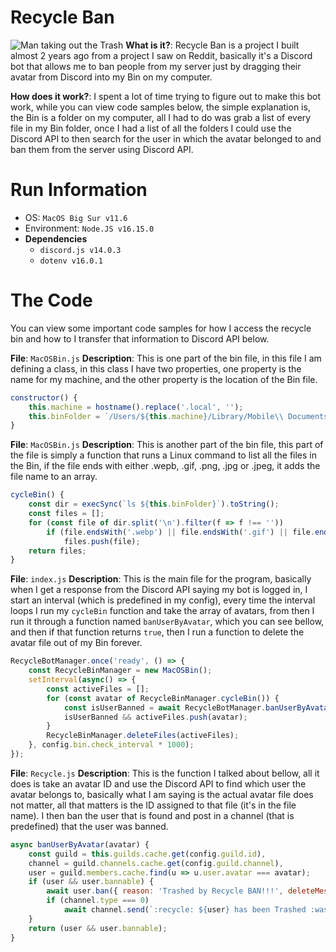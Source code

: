 # Recycle Ban
![Man taking out the Trash](https://static01.nyt.com/images/2017/12/29/style/31FIRSTPERSON-TRASH/merlin_131324395_cb0a9257-7185-452b-b7d4-836eb4f76fcc-superJumbo.jpg)
**What is it?**: Recycle Ban is a project I built almost 2 years ago from a project I saw on Reddit, basically it's a Discord bot that allows me to ban people from my server just by dragging their avatar from Discord into my Bin on my computer.

**How does it work?**: I spent a lot of time trying to figure out to make this bot work, while you can view code samples below, the simple explanation is, the Bin is a folder on my computer, all I had to do was grab a list of every file in my Bin folder, once I had a list of all the folders I could use the Discord API to then search for the user in which the avatar belonged to and ban them from the server using Discord API.

# Run Information
 - OS: `MacOS Big Sur v11.6`
 - Environment: `Node.JS v16.15.0`
 - **Dependencies**
	 - `discord.js v14.0.3`
	 - `dotenv v16.0.1`

# The Code

You can view some important code samples for how I access the recycle bin and how to I transfer that information to Discord API below.


**File**: `MacOSBin.js`
**Description**: This is one part of the bin file, in this file I am defining a class, in this class I have two properties, one property is the name for my machine, and the other property is the location of the Bin file.
```javascript
constructor() {
	this.machine = hostname().replace('.local', '');
	this.binFolder = `/Users/${this.machine}/Library/Mobile\\ Documents/com\\~apple\\~CloudDocs/.Trash`;
}
```

**File**: `MacOSBin.js`
**Description**: This is another part of the bin file, this part of the file is simply a function that runs a Linux command to list all the files in the Bin, if the file ends with either .wepb, .gif, .png, .jpg or .jpeg, it adds the file name to an array.
```javascript
cycleBin() {
	const dir = execSync(`ls ${this.binFolder}`).toString();
	const files = [];
	for (const file of dir.split('\n').filter(f => f !== ''))
		if (file.endsWith('.webp') || file.endsWith('.gif') || file.endsWith('.png') || file.endsWith('.jpg') || file.endsWith('.jpeg'))
			files.push(file);
	return files;
}
```

**File**: `index.js`
**Description**: This is the main file for the program, basically when I get a response from the Discord API saying my bot is logged in, I start an interval (which is predefined in my config), every time the interval loops I run my `cycleBin` function and take the array of avatars, from then I run it through a function named `banUserByAvatar`, which you can see bellow, and then if that function returns `true`, then I run a function to delete the avatar file out of my Bin forever.
```javascript
RecycleBotManager.once('ready', () => {
	const RecycleBinManager = new MacOSBin();
	setInterval(async() => {
		const activeFiles = [];
		for (const avatar of RecycleBinManager.cycleBin()) {
			const isUserBanned = await RecycleBotManager.banUserByAvatar(avatar.split('.')[0]);
			isUserBanned && activeFiles.push(avatar);
		}
		RecycleBinManager.deleteFiles(activeFiles);
	}, config.bin.check_interval * 1000);
});
```

**File**: `Recycle.js`
**Description**: This is the function I talked about bellow, all it does is take an avatar ID and use the Discord API to find which user the avatar belongs to, basically what I am saying is the actual avatar file does not matter, all that matters is the ID assigned to that file (it's in the file name). I then ban the user that is found and post in a channel (that is predefined) that the user was banned.
```javascript
async banUserByAvatar(avatar) {
	const guild = this.guilds.cache.get(config.guild.id),
	channel = guild.channels.cache.get(config.guild.channel),
	user = guild.members.cache.find(u => u.user.avatar === avatar);
	if (user && user.bannable) {
		await user.ban({ reason: 'Trashed by Recycle BAN!!!', deleteMessageDays: 7 });
		if (channel.type === 0)
			await channel.send(`:recycle: ${user} has been Trashed :wastebasket: by **Recycle BAN!** `);
	}
	return (user && user.bannable);
}
```
